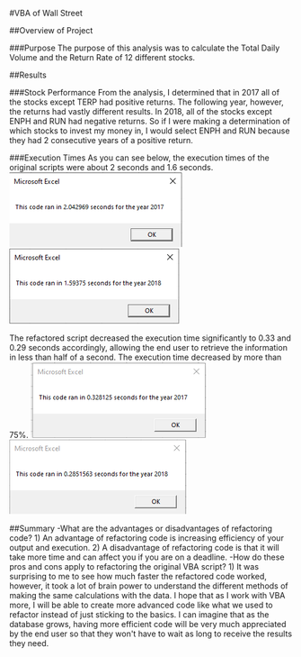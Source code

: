 #VBA of Wall Street

##Overview of Project

###Purpose
The purpose of this analysis was to calculate the Total Daily Volume and the Return Rate of 12 different stocks.

##Results

###Stock Performance
From the analysis, I determined that in 2017 all of the stocks except TERP had positive returns. The following year, however, the returns had vastly different results. In 2018, all of the stocks except ENPH and RUN had negative returns. So if I were making a determination of which stocks to invest my money in, I would select ENPH and RUN because they had 2 consecutive years of a positive return.

###Execution Times
As you can see below, the execution times of the original scripts were about 2 seconds and 1.6 seconds.
![Original Script Execution Time for 2017](./Resources/VBA_Challenge_2017_Original.png)
![Original Script Execution Time for 2018](./Resources/VBA_Challenge_2018_Original.png)

The refactored script decreased the execution time significantly to 0.33 and 0.29 seconds accordingly, allowing the end user to retrieve the information in less than half of a second. The execution time decreased by more than 75%.
![Refactored Script Execution Time for 2017](./Resources/VBA_Challenge_2017.png)
![Refactored Script Execution Time for 2018](./Resources/VBA_Challenge_2018.png)

##Summary
-What are the advantages or disadvantages of refactoring code?
     1) An advantage of refactoring code is increasing efficiency of your output and execution.
     2) A disadvantage of refactoring code is that it will take more time and can affect you if you are on a deadline.
-How do these pros and cons apply to refactoring the original VBA script?
     1) It was surprising to me to see how much faster the refactored code worked, however, it took a lot of brain power to understand the different methods of making the same calculations with the data. I hope that as I work with VBA more, I will be able to create more advanced code like what we used to refactor instead of just sticking to the basics. I can imagine that as the database grows, having more efficient code will be very much appreciated by the end user so that they won't have to wait as long to receive the results they need.
